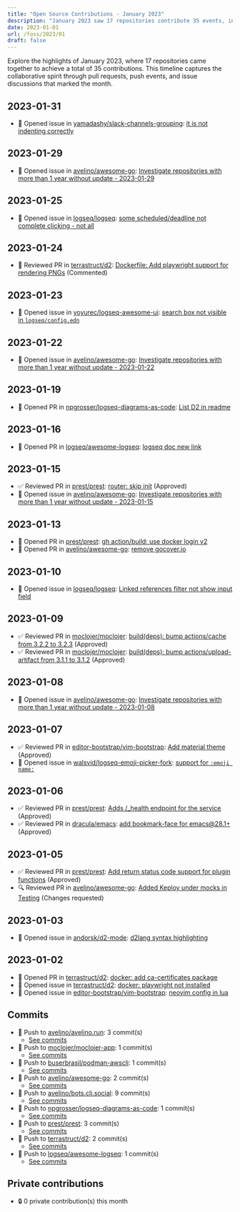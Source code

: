 ```yaml
---
title: "Open Source Contributions - January 2023"
description: "January 2023 saw 17 repositories contribute 35 events, including 5 pull requests and 12 issues, showcasing vibrant community engagement."
date: 2023-01-01
url: /foss/2023/01
draft: false
---
```


Explore the highlights of January 2023, where 17 repositories came together to achieve a total of 35 contributions. This timeline captures the collaborative spirit through pull requests, push events, and issue discussions that marked the month.

## 2023-01-31

- 🐛 Opened issue in [yamadashy/slack-channels-grouping](https://github.com/yamadashy/slack-channels-grouping): [it is not indenting correctly](https://github.com/yamadashy/slack-channels-grouping/issues/32)

## 2023-01-29

- 🐛 Opened issue in [avelino/awesome-go](https://github.com/avelino/awesome-go): [Investigate repositories with more than 1 year without update - 2023-01-29](https://github.com/avelino/awesome-go/issues/4728)

## 2023-01-25

- 🐛 Opened issue in [logseq/logseq](https://github.com/logseq/logseq): [some scheduled/deadline not complete clicking - not all](https://github.com/logseq/logseq/issues/8435)

## 2023-01-24

- 💬 Reviewed PR in [terrastruct/d2](https://github.com/terrastruct/d2): [Dockerfile: Add playwright support for rendering PNGs](https://github.com/terrastruct/d2/pull/713#pullrequestreview-1267428412) (Commented)

## 2023-01-23

- 🐛 Opened issue in [yoyurec/logseq-awesome-ui](https://github.com/yoyurec/logseq-awesome-ui): [search box not visible in `logseq/config.edn`](https://github.com/yoyurec/logseq-awesome-ui/issues/33)

## 2023-01-22

- 🐛 Opened issue in [avelino/awesome-go](https://github.com/avelino/awesome-go): [Investigate repositories with more than 1 year without update - 2023-01-22](https://github.com/avelino/awesome-go/issues/4711)

## 2023-01-19

- 🔀 Opened PR in [npgrosser/logseq-diagrams-as-code](https://github.com/npgrosser/logseq-diagrams-as-code): [List D2 in readme](https://github.com/npgrosser/logseq-diagrams-as-code/pull/17)

## 2023-01-16

- 🔀 Opened PR in [logseq/awesome-logseq](https://github.com/logseq/awesome-logseq): [logseq doc new link](https://github.com/logseq/awesome-logseq/pull/49)

## 2023-01-15

- ✅ Reviewed PR in [prest/prest](https://github.com/prest/prest): [router: skip init](https://github.com/prest/prest/pull/761#pullrequestreview-1249202467) (Approved)
- 🐛 Opened issue in [avelino/awesome-go](https://github.com/avelino/awesome-go): [Investigate repositories with more than 1 year without update - 2023-01-15](https://github.com/avelino/awesome-go/issues/4699)

## 2023-01-13

- 🔀 Opened PR in [prest/prest](https://github.com/prest/prest): [gh action/build: use docker login v2](https://github.com/prest/prest/pull/760)
- 🔀 Opened PR in [avelino/awesome-go](https://github.com/avelino/awesome-go): [remove gocover.io](https://github.com/avelino/awesome-go/pull/4696)

## 2023-01-10

- 🐛 Opened issue in [logseq/logseq](https://github.com/logseq/logseq): [Linked references filter not show input field](https://github.com/logseq/logseq/issues/8296)

## 2023-01-09

- ✅ Reviewed PR in [moclojer/moclojer](https://github.com/moclojer/moclojer): [build(deps): bump actions/cache from 3.2.2 to 3.2.3](https://github.com/moclojer/moclojer/pull/86#pullrequestreview-1240863176) (Approved)
- ✅ Reviewed PR in [moclojer/moclojer](https://github.com/moclojer/moclojer): [build(deps): bump actions/upload-artifact from 3.1.1 to 3.1.2](https://github.com/moclojer/moclojer/pull/87#pullrequestreview-1240862570) (Approved)

## 2023-01-08

- 🐛 Opened issue in [avelino/awesome-go](https://github.com/avelino/awesome-go): [Investigate repositories with more than 1 year without update - 2023-01-08](https://github.com/avelino/awesome-go/issues/4680)

## 2023-01-07

- ✅ Reviewed PR in [editor-bootstrap/vim-bootstrap](https://github.com/editor-bootstrap/vim-bootstrap): [Add material theme](https://github.com/editor-bootstrap/vim-bootstrap/pull/427#pullrequestreview-1239698574) (Approved)
- 🐛 Opened issue in [walsvid/logseq-emoji-picker-fork](https://github.com/walsvid/logseq-emoji-picker-fork): [support for `:emoji name:`](https://github.com/walsvid/logseq-emoji-picker-fork/issues/3)

## 2023-01-06

- ✅ Reviewed PR in [prest/prest](https://github.com/prest/prest): [Adds /_health endpoint for the service](https://github.com/prest/prest/pull/750#pullrequestreview-1238744474) (Approved)
- ✅ Reviewed PR in [dracula/emacs](https://github.com/dracula/emacs): [add bookmark-face for emacs@28.1+](https://github.com/dracula/emacs/pull/97#pullrequestreview-1238894821) (Approved)

## 2023-01-05

- ✅ Reviewed PR in [prest/prest](https://github.com/prest/prest): [Add return status code support for plugin functions](https://github.com/prest/prest/pull/745#pullrequestreview-1237903790) (Approved)
- 🔍 Reviewed PR in [avelino/awesome-go](https://github.com/avelino/awesome-go): [Added Keploy under mocks in Testing](https://github.com/avelino/awesome-go/pull/4599#pullrequestreview-1237669837) (Changes requested)

## 2023-01-03

- 🐛 Opened issue in [andorsk/d2-mode](https://github.com/andorsk/d2-mode): [d2lang syntax highlighting](https://github.com/andorsk/d2-mode/issues/36)

## 2023-01-02

- 🔀 Opened PR in [terrastruct/d2](https://github.com/terrastruct/d2): [docker: add ca-certificates package](https://github.com/terrastruct/d2/pull/595)
- 🐛 Opened issue in [terrastruct/d2](https://github.com/terrastruct/d2): [docker: playwright not installed ](https://github.com/terrastruct/d2/issues/594)
- 🐛 Opened issue in [editor-bootstrap/vim-bootstrap](https://github.com/editor-bootstrap/vim-bootstrap): [neovim config in lua](https://github.com/editor-bootstrap/vim-bootstrap/issues/426)

## Commits

- 🔨 Push to [avelino/avelino.run](https://github.com/avelino/avelino.run): 3 commit(s)
  - [See commits](https://github.com/avelino/avelino.run/commits?author=avelino&since=2023-01-01T00:00:00Z&until=2023-01-31T23:59:59Z)
- 🔨 Push to [moclojer/moclojer-app](https://github.com/moclojer/moclojer-app): 1 commit(s)
  - [See commits](https://github.com/moclojer/moclojer-app/commits?author=avelino&since=2023-01-01T00:00:00Z&until=2023-01-31T23:59:59Z)
- 🔨 Push to [buserbrasil/podman-awscli](https://github.com/buserbrasil/podman-awscli): 1 commit(s)
  - [See commits](https://github.com/buserbrasil/podman-awscli/commits?author=avelino&since=2023-01-01T00:00:00Z&until=2023-01-31T23:59:59Z)
- 🔨 Push to [avelino/awesome-go](https://github.com/avelino/awesome-go): 2 commit(s)
  - [See commits](https://github.com/avelino/awesome-go/commits?author=avelino&since=2023-01-01T00:00:00Z&until=2023-01-31T23:59:59Z)
- 🔨 Push to [avelino/bots.clj.social](https://github.com/avelino/bots.clj.social): 9 commit(s)
  - [See commits](https://github.com/avelino/bots.clj.social/commits?author=avelino&since=2023-01-01T00:00:00Z&until=2023-01-31T23:59:59Z)
- 🔨 Push to [npgrosser/logseq-diagrams-as-code](https://github.com/npgrosser/logseq-diagrams-as-code): 1 commit(s)
  - [See commits](https://github.com/npgrosser/logseq-diagrams-as-code/commits?author=avelino&since=2023-01-01T00:00:00Z&until=2023-01-31T23:59:59Z)
- 🔨 Push to [prest/prest](https://github.com/prest/prest): 3 commit(s)
  - [See commits](https://github.com/prest/prest/commits?author=avelino&since=2023-01-01T00:00:00Z&until=2023-01-31T23:59:59Z)
- 🔨 Push to [terrastruct/d2](https://github.com/terrastruct/d2): 2 commit(s)
  - [See commits](https://github.com/terrastruct/d2/commits?author=avelino&since=2023-01-01T00:00:00Z&until=2023-01-31T23:59:59Z)
- 🔨 Push to [logseq/awesome-logseq](https://github.com/logseq/awesome-logseq): 1 commit(s)
  - [See commits](https://github.com/logseq/awesome-logseq/commits?author=avelino&since=2023-01-01T00:00:00Z&until=2023-01-31T23:59:59Z)

## Private contributions

- 🔒 0 private contribution(s) this month

